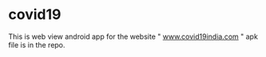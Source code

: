 # covid19
This is web view android app for the website " www.covid19india.com "
apk file is in the repo.
